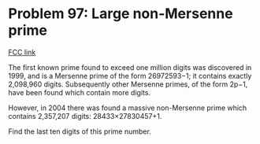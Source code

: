 # Problem 97: Large non-Mersenne prime

[FCC link](https://www.freecodecamp.org/learn/coding-interview-prep/project-euler/problem-97-large-non-mersenne-prime)

The first known prime found to exceed one million digits was discovered in 1999,
and is a Mersenne prime of the form 26972593−1; it contains exactly 2,098,960
digits. Subsequently other Mersenne primes, of the form 2p−1, have been found
which contain more digits.

However, in 2004 there was found a massive non-Mersenne prime which contains
2,357,207 digits: 28433×27830457+1.

Find the last ten digits of this prime number.
